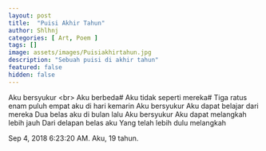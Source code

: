 ```yaml
---
layout: post
title:  "Puisi Akhir Tahun"
author: Shlhnj
categories: [ Art, Poem ]
tags: []
image: assets/images/Puisiakhirtahun.jpg
description: "Sebuah puisi di akhir tahun"
featured: false
hidden: false
---
```


Aku bersyukur <br\>
Aku berbeda#
Aku tidak seperti mereka#
Tiga ratus enam puluh empat aku di hari kemarin
Aku bersyukur
Aku dapat belajar dari mereka
Dua belas aku di bulan lalu
Aku bersyukur
Aku dapat melangkah lebih jauh
Dari delapan belas aku
Yang telah lebih dulu melangkah

Sep 4, 2018 6:23:20 AM.
Aku, 19 tahun.
